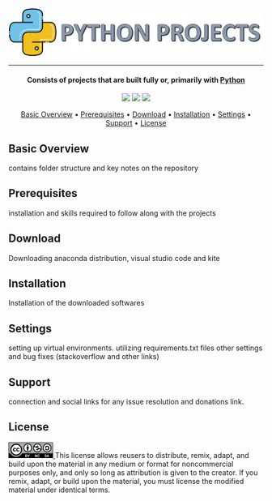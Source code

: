 ![Project Logo](Images/Python_Projects_logo.png)

---

<h4 align="center">Consists of projects that are built fully or, primarily with <a href="https://en.wikipedia.org/wiki/Python_(programming_language)" target="_blank">Python</a></h4>

<p align='center'>
<img src='https://forthebadge.com/images/badges/built-with-love.svg'>
<img src='https://forthebadge.com/images/badges/made-with-python.svg'>
<img src='https://forthebadge.com/images/badges/powered-by-coffee.svg'>
</p>

<p align="center">
  <a href="#basic-overview">Basic Overview</a> •
  <a href="#prerequisites">Prerequisites</a> •
  <a href="#download">Download</a> •
  <a href="#installation">Installation</a> •
  <a href="#settings">Settings</a> •
  <a href="#support">Support</a> •
  <a href="#license">License</a>
</p>

## Basic Overview

contains folder structure and key notes on the repository

## Prerequisites

installation and skills required to follow along with the projects

## Download

Downloading anaconda distribution, visual studio code and kite

## Installation

Installation of the downloaded softwares

## Settings

setting up virtual environments.
utilizing requirements.txt files
other settings and bug fixes (stackoverflow and other links)

## Support

connection and social links for any issue resolution and donations link.

## License

<a href = 'https://creativecommons.org/licenses/by-nc-sa/4.0/' target="_blank">
    <img src='Images/by-nc-sa.png' width=88 height=31>
</a>
This license allows reusers to distribute, remix, adapt, and build upon the material in any medium or format for noncommercial purposes only, and only so long as attribution is given to the creator. If you remix, adapt, or build upon the material, you must license the modified material under identical terms.
